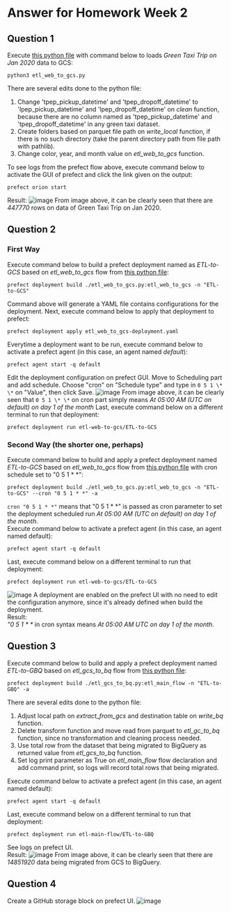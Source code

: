 # Answer for Homework Week 2

## Question 1
Execute [this python file](https://github.com/ahmdxrzky/de-zoomcamp-2023/blob/main/week2/etl_web_to_gcs.py) with command below to loads _Green Taxi Trip on Jan 2020_ data to GCS:
```
python3 etl_web_to_gcs.py
```
There are several edits done to the python file:
1. Change 'tpep_pickup_datetime' and 'tpep_dropoff_datetime' to 'lpep_pickup_datetime' and 'lpep_dropoff_datetime' on _clean_ function, because there are no column named as 'tpep_pickup_datetime' and 'tpep_dropoff_datetime' in any green taxi dataset.
2. Create folders based on parquet file path on _write_local_ function, if there is no such directory (take the parent directory path from file path with pathlib).
3. Change color, year, and month value on _etl_web_to_gcs_ function.

To see logs from the prefect flow above, execute command below to activate the GUI of prefect and click the link given on the output:
```
prefect orion start
```
Result:
![image](https://user-images.githubusercontent.com/99194827/216642020-bb3901f8-88cd-478d-bfa5-f35fa2425867.png)
From image above, it can be clearly seen that there are _447770_ rows on data of Green Taxi Trip on Jan 2020.

## Question 2
### First Way
Execute command below to build a prefect deployment named as _ETL-to-GCS_ based on _etl_web_to_gcs_ flow from [this python file](https://github.com/ahmdxrzky/de-zoomcamp-2023/blob/main/week2/etl_web_to_gcs.py):
```
prefect deployment build ./etl_web_to_gcs.py:etl_web_to_gcs -n "ETL-to-GCS"
```
Command above will generate a YAML file contains configurations for the deployment. Next, execute command below to apply that deployment to prefect:
```
prefect deployment apply etl_web_to_gcs-deployment.yaml
```
Everytime a deployment want to be run, execute command below to activate a prefect agent (in this case, an agent named _default_):
```
prefect agent start -q default
```
Edit the deployment configuration on prefect GUI. Move to Scheduling part and add schedule. Choose "cron" on "Schedule type" and type in ```0 5 1 \* \*``` on "Value", then click Save.
![image](https://user-images.githubusercontent.com/99194827/216657927-97a8eb6b-8188-4167-b2bf-8d7ec39de41e.png)
From image above, it can be clearly seen that ```0 5 1 \* \*``` on cron part simply means _At 05:00 AM (UTC on default) on day 1 of the month_
Last, execute command below on a different terminal to run that deployment:
```
prefect deployment run etl-web-to-gcs/ETL-to-GCS
```

### Second Way (the shorter one, perhaps)
Execute command below to build and apply a prefect deployment named _ETL-to-GCS_ based on _etl_web_to_gcs_ flow from [this python file](https://github.com/ahmdxrzky/de-zoomcamp-2023/blob/main/week2/etl_web_to_gcs.py) with cron schedule set to "0 5 1 * *":
```
prefect deployment build ./etl_web_to_gcs.py:etl_web_to_gcs -n "ETL-to-GCS" --cron "0 5 1 * *" -a
```
```cron "0 5 1 * *"``` means that "0 5 1 \* \*" is passed as cron parameter to set the deployment scheduled run _At 05:00 AM (UTC on default) on day 1 of the month_.<br>
Execute command below to activate a prefect agent (in this case, an agent named default):
```
prefect agent start -q default
```
Last, execute command below on a different terminal to run that deployment:
```
prefect deployment run etl-web-to-gcs/ETL-to-GCS
```
![image](https://user-images.githubusercontent.com/99194827/216754210-d3b7e9ff-6d89-4a32-9734-772ef12218b3.png)
A deployment are enabled on the prefect UI with no need to edit the configuration anymore, since it's already defined when build the deployment. <br>
Result: <br>
_"0 5 1 \* \*_ in cron syntax means _At 05:00 AM UTC on day 1 of the month_.

## Question 3
Execute command below to build and apply a prefect deployment named _ETL-to-GBQ_ based on _etl_gcs_to_bq_ flow from [this python file](https://github.com/ahmdxrzky/de-zoomcamp-2023/blob/main/week2/etl_gcs_to_bq.py):
```
prefect deployment build ./etl_gcs_to_bq.py:etl_main_flow -n "ETL-to-GBQ" -a
```
There are several edits done to the python file:
1. Adjust local path on _extract_from_gcs_ and destination table on _write_bq_ function.
2. Delete transform function and move read from parquet to _etl_gc_to_bq_ function, since no transformation and cleaning process needed.
3. Use total row from the dataset that being migrated to BigQuery as returned value from _etl_gcs_to_bq_ function.
4. Set log print parameter as True on _etl_main_flow_ flow declaration and add command print, so logs will record total rows that being migrated.

Execute command below to activate a prefect agent (in this case, an agent named default):
```
prefect agent start -q default
```
Last, execute command below on a different terminal to run that deployment:
```
prefect deployment run etl-main-flow/ETL-to-GBQ
```
See logs on prefect UI. <br>
Result:
![image](https://user-images.githubusercontent.com/99194827/216754941-50b916ed-dee7-4741-8ead-eeb6bded2825.png)
From image above, it can be clearly seen that there are _14851920_ data being migrated from GCS to BigQuery.

## Question 4
Create a GitHub storage block on prefect UI.
![image](https://user-images.githubusercontent.com/99194827/216757198-e69e0546-4de8-432f-8401-91df1db08bc7.png)
